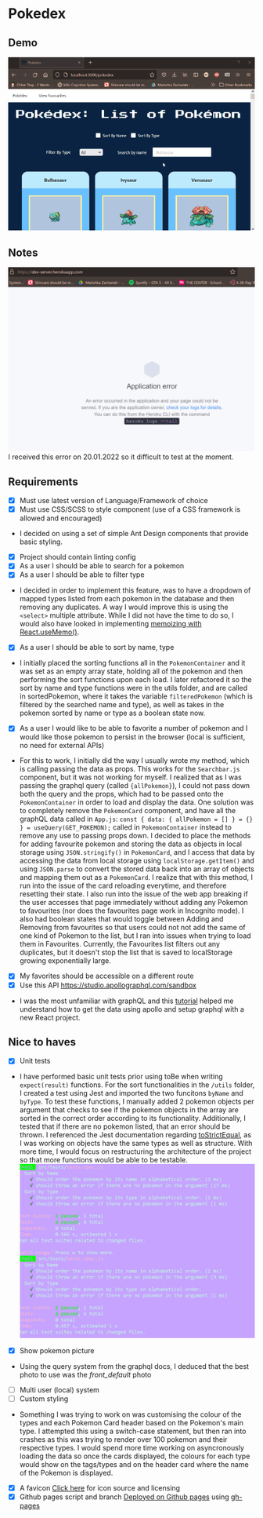 # Pokedex 

## Demo
![demo of pokedex](/public/pokedex-demo.gif)

## Notes
![graphqlerror](/public/graphql-heroku-error.png)
I received this error on 20.01.2022 so it difficult to test at the moment.

## Requirements
- [x] Must use latest version of Language/Framework of choice
- [x] Must use CSS/SCSS to style component (use of a CSS framework is allowed and encouraged)
- I decided on using a set of simple Ant Design components that provide basic styling.
- [x] Project should contain linting config
- [x] As a user I should be able to search for a pokemon
- [x] As a user I should be able to filter type
- I decided in order to implement this feature, was to have a dropdown of mapped types listed from each pokemon in the database and then removing any duplicates. A way I would improve this is using the `<select>` multiple attribute. While I did not have the time to do so, I would also have looked in implementing [memoizing with React.useMemo()](https://dmitripavlutin.com/react-usememo-hook/).
- [x] As a user I should be able to sort by name, type
- I initially placed the sorting functions all in the `PokemonContainer` and it was set as an empty array state, holding all of the pokemon and then performing the sort functions upon each load. I later refactored it so the sort by name and type functions were in the utils folder, and are called in sortedPokemon, where it takes the variable `filteredPokemon` (which is filtered by the searched name and type), as well as takes in the pokemon sorted by name or type as a boolean state now. 
- [x] As a user I would like to be able to favorite a number of pokemon and I would like those pokemon to persist in the browser (local is sufficient, no need for external APIs)
- For this to work, I initially did the way I usually wrote my method, which is calling passing the data as props. This works for the `Searchbar.js` component, but it was not working for myself. I realized that as I was passing the graphql query (called `{allPokemon}`), I could not pass down both the query and the props, which had to be passed onto the `PokemonContainer` in order to load and display the data. One solution was to completely remove the `PokemonCard` component, and have all the graphQL data called in `App.js`: `const { data: { allPokemon = [] } = {} } = useQuery(GET_POKEMON);` called in `PokemonContainer` instead to remove any use to passing props down. I decided to place the methods for adding favourite pokemon and storing the data as objects in local storage using `JSON.stringify()` in `PokemonCard`, and I access that data by accessing the data from local storage using `localStorage.getItem()` and using `JSON.parse` to convert the stored data back into an array of objects and mapping them out as a `PokemonCard`. I realize that with this method, I run into the issue of the card reloading everytime, and therefore resetting their state. I also run into the issue of the web app breaking if the user accesses that page immediately without adding any Pokemon to favourites (nor does the favourites page work in Incognito mode). I also had boolean states that would toggle between Adding and Removing from favourites so that users could not not add the same of one kind of Pokemon to the list, but I ran into issues when trying to load them in Favourites. Currently, the Favourites list filters out any duplicates, but it doesn't stop the list that is saved to localStorage growing exponentially large.
- [x] My favorites should be accessible on a different route
- [x] Use this API https://studio.apollographql.com/sandbox
- I was the most unfamiliar with graphQL and this [tutorial](https://www.youtube.com/watch?v=yKFoAF7J0mc) helped me understand how to get the data using apollo and setup graphql with a new React project.

## Nice to haves
- [x] Unit tests
- I have performed basic unit tests prior using toBe when writing `expect(result)` functions. For the sort functionalities in the `/utils` folder, I created a test using Jest and imported the two funcitons `byName` and `byType`. To test these functions, I manually added 2 pokemon objects per argument that checks to see if the pokemon objects in the array are sorted in the correct order according to its functionality. Additionally, I tested that if there are no pokemon listed, that an error should be thrown. I referenced the Jest documentation regarding [toStrictEqual](https://jestjs.io/docs/expect#tostrictequalvalue), as I was working on objects have the same types as well as structure. With more time, I would focus on restructuring the architecture of the project so that more functions would be able to be testable.
![testing with node and jest](/public/test-pokemon.png)
- [x] Show pokemon picture
- Using the query system from the graphql docs, I deduced that the best photo to use was the *front_default* photo
- [ ] Multi user (local) system
- [ ] Custom styling
- Something I was trying to work on was customising the colour of the types and each Pokemon Card header based on the Pokemon's main type. I attempted this using a switch-case statement, but then ran into crashes as this was trying to render over 100 pokemon and their respective types. I would spend more time working on asyncronously loading the data so once the cards displayed, the colours for each type would show on the tags/types and on the header card where the name of the Pokemon is displayed.
- [x] A favicon
[Click here](https://iconduck.com/icons/53043/pokemon) for icon source and licensing 
- [x] Github pages script and branch
[Deployed on Github pages](https://marishkazachariah.github.io/pokedex/) using [gh-pages](https://www.npmjs.com/package/gh-pages)